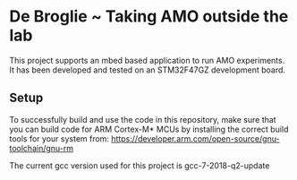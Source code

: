 # De Broglie ~ Taking AMO outside the lab

This project supports an mbed based application to run AMO experiments. It has been developed and tested on an STM32F47GZ development board. 

## Setup
To successfully build and use the code in this repository, make sure that you can build code for ARM Cortex-M* MCUs by installing the correct build tools for your system from: https://developer.arm.com/open-source/gnu-toolchain/gnu-rm

The current gcc version used for this project is gcc-7-2018-q2-update

